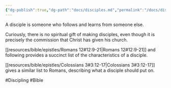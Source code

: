 ```yaml
---
{"dg-publish":true,"dg-path":"docs/disciples.md","permalink":"/docs/disciples/","noteIcon":""}
---
```



A disciple is someone who follows and learns from someone else.

Curiously, there is no spiritual gift of making disciples, even though it is precisely the commission that Christ has given his church.

[[resources/bible/epistles/Romans 12#12:9-21\|Romans 12#12:9-21]] and following provides a succinct list of the characteristics of a disciple.

[[resources/bible/epistles/Colossians 3#3:12-17\|Colossians 3#3:12-17]] gives a similar list to Romans, describing what a disciple should put on.

#Discipling #Bible 